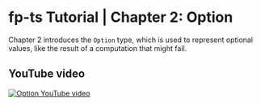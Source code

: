 # fp-ts Tutorial | Chapter 2: Option

Chapter 2 introduces the `Option` type, which is used to represent optional values, like the result of a computation that might fail.

## YouTube video

[![Option YouTube video](https://img.youtube.com/vi/Xh05ynb-DAo/maxresdefault.jpg)](https://www.youtube.com/watch?v=Xh05ynb-DAo)
